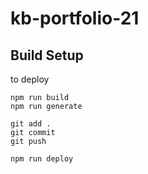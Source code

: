 # kb-portfolio-21

## Build Setup

to deploy

```
npm run build
npm run generate

git add .
git commit
git push

npm run deploy

```
